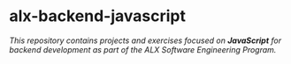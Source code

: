 # alx-backend-javascript
*This repository contains projects and exercises focused on **JavaScript** for backend development as part of the ALX Software Engineering Program.*
